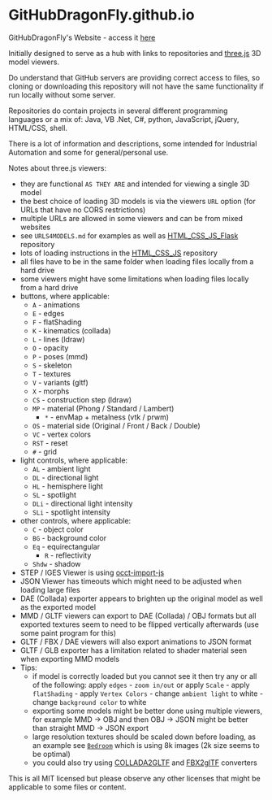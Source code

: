 # GitHubDragonFly.github.io
GitHubDragonFly's Website - access it [here](https://githubdragonfly.github.io)

Initially designed to serve as a hub with links to repositories and [three.js](https://threejs.org) 3D model viewers.

Do understand that GitHub servers are providing correct access to files, so cloning or downloading this repository will not have the same functionality if run locally without some server.

Repositories do contain projects in several different programming languages or a mix of: Java, VB .Net, C#, python, JavaScript, jQuery, HTML/CSS, shell.

There is a lot of information and descriptions, some intended for Industrial Automation and some for general/personal use.

Notes about three.js viewers:
 - they are functional `AS THEY ARE` and intended for viewing a single 3D model
 - the best choice of loading 3D models is via the viewers `URL` option (for URLs that have no CORS restrictions)
 - multiple URLs are allowed in some viewers and can be from mixed websites
 - see `URLS4MODELS.md` for examples as well as [HTML_CSS_JS_Flask](https://github.com/GitHubDragonFly/HTML_CSS_JS_Flask) repository
 - lots of loading instructions in the [HTML_CSS_JS](https://github.com/GitHubDragonFly/HTML_CSS_JS) repository
 - all files have to be in the same folder when loading files locally from a hard drive
 - some viewers might have some limitations when loading files locally from a hard drive
 - buttons, where applicable:
   - `A` - animations
   - `E` - edges
   - `F` - flatShading
   - `K` - kinematics (collada)
   - `L` - lines (ldraw)
   - `O` - opacity
   - `P` - poses (mmd)
   - `S` - skeleton
   - `T` - textures
   - `V` - variants (gltf)
   - `X` - morphs
   - `CS` - construction step (ldraw)
   - `MP` - material (Phong / Standard / Lambert)
     - `*` - envMap + metalness (vtk / prwm)
   - `OS` - material side (Original / Front / Back / Double)
   - `VC` - vertex colors
   - `RST` - reset
   - `#` - grid
 - light controls, where applicable:
   - `AL` - ambient light
   - `DL` - directional light
   - `HL` - hemisphere light
   - `SL` - spotlight
   - `DLi` - directional light intensity
   - `SLi` - spotlight intensity
 - other controls, where applicable:
   - `C` - object color
   - `BG` - background color
   - `Eq` - equirectangular
     - `R` - reflectivity
   - `Shdw` - shadow
 - STEP / IGES Viewer is using [occt-import-js](https://github.com/kovacsv/occt-import-js)
 - JSON Viewer has timeouts which might need to be adjusted when loading large files
 - DAE (Collada) exporter appears to brighten up the original model as well as the exported model
 - MMD / GLTF viewers can export to DAE (Collada) / OBJ formats but all exported textures seem to need to be flipped vertically afterwards (use some paint program for this)
 - GLTF / FBX / DAE viewers will also export animations to JSON format
 - GLTF / GLB exporter has a limitation related to shader material seen when exporting MMD models
 - Tips:
   - if model is correctly loaded but you cannot see it then try any or all of the following: apply `edges` - `zoom in/out` or apply `Scale` - apply `flatShading` - apply `Vertex Colors` - change `ambient light` to white - change `background color` to white
   - exporting some models might be better done using multiple viewers, for example MMD -> OBJ and then OBJ -> JSON might be better than straight MMD -> JSON export
   - large resolution textures should be scaled down before loading, as an example see [`Bedroom`](https://casual-effects.com/data/index.html) which is using 8k images (2k size seems to be optimal)
   - you could also try using [COLLADA2GLTF](https://github.com/KhronosGroup/COLLADA2GLTF) and [FBX2glTF](https://github.com/facebookincubator/FBX2glTF) converters

This is all MIT licensed but please observe any other licenses that might be applicable to some files or content.
